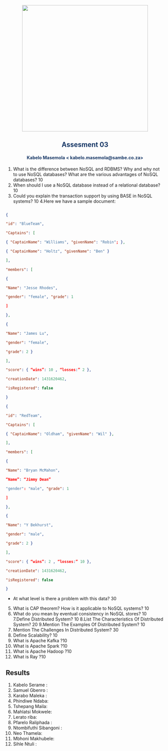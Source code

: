 <p align="center" style="background-color:"><img src="https://www.theworkspace.co.za/wp-content/uploads/2020/10/Sambe-Consulting-logo-800x600.png"  width="400"></p>

<p align="center"><h2 style="color: #193967; text-align: center">
    Assesment 03
</h2></p>
<p align="center"><h4 style="color: #193967; text-align: center">
    Kabelo Masemola < kabelo.masemola@sambe.co.za>
</h4></p>


1. What is the difference between NoSQL and RDBMS? 
   Why and why not to use NoSQL databases? What are the various advantages of NoSQL databases? 10 
2. When should I use a NoSQL database instead of a relational database? 10 
3. Could you explain the transaction support by using BASE in NoSQL systems? 10 
4.Here we have a sample document:
   
```json

{

"id": "BlueTeam",

"Captains": [

{ "CaptainName": "Williams", "givenName": "Robin"; },

{ "CaptainName": "Holtz", "givenName": "Ben" }

],

"members": [

{

"Name": "Jesse Rhodes",

"gender": "female", "grade": 1

]

},

{

"Name": "James Lu",

"gender": "female",

"grade": 2 }

],

"score": { “wins”: 10 , “losses:” 2 },

"creationDate": 1431620462,

"isRegistered": false

}

{

"id": "RedTeam",

"Captains": [

{ "CaptainName": "Oldham", "givenName": "Wil" },

],

"members": [

{

"Name": "Bryan McMahon",

“Name”: “Jimmy Dean”

"gender": "male", "grade": 1

]

},

{

"Name": "Y Bekhurst",

"gender": "male",

"grade": 2 }

],

"score": { “wins”: 2 , “losses:” 10 },

"creationDate": 1431620462,

"isRegistered": false

}

```

- At what level is there a problem with this data? 30 
5. What is CAP theorem? How is it applicable to NoSQL systems? 10 
6.  What do you mean by eventual consistency in NoSQL stores? 10 
7.Define Distributed System? 10
8.List The Characteristics Of Distributed System? 20
9.Mention The Examples Of Distributed System? 10
10. Mention The Challenges In Distributed System? 30 
11.  Define Scalability? 10
12. What is Apache Kafka ?10 
13. What is Apache Spark ?10 
14. What is Apache Hadoop ?10 
15. What is Ray ?10 

    

## Results 
1. Kabelo Serame : 
2. Samuel Gbenro : 
3. Karabo Maleka : 
4. Phindiwe Ndaba: 
5. Tshepang Maila:  
6. Mahlatsi Mokwele: 
7. Lerato riba: 
8. Pfarelo Raliphada : 
9. Ntombifuthi Sibangoni : 
10. Neo Thamela: 
11. Mbhoni Makhubele: 
12. Sihle Ntuli : 



